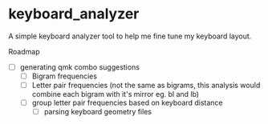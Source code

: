 # keyboard_analyzer

A simple keyboard analyzer tool to help me fine tune my keyboard layout.

Roadmap

- [ ] generating qmk combo suggestions
  - [ ] Bigram frequencies
  - [ ] Letter pair frequencies (not the same as bigrams, this analysis would combine each bigram with it's mirror eg. bl and lb)
  - [ ] group letter pair frequencies based on keyboard distance
    - [ ] parsing keyboard geometry files
